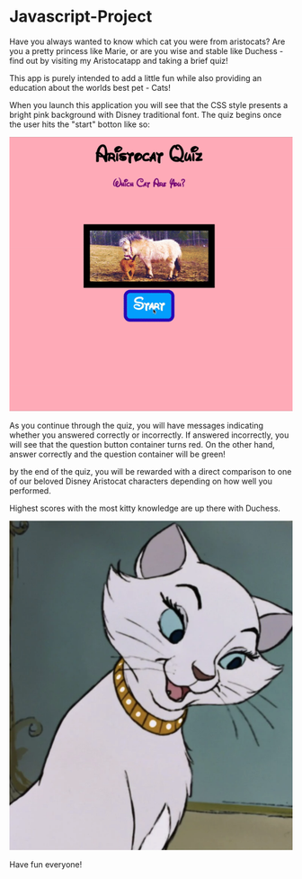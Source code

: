 # Javascript-Project
Have you always wanted to know which cat you were from aristocats? Are you a pretty princess like Marie, or are you wise and stable like Duchess - find out by visiting my Aristocatapp and taking a brief quiz!

This app is purely intended to add a little fun while also providing an education about the worlds best pet - Cats!

When you launch this application you will see that the CSS style presents a bright pink background with Disney traditional font. The quiz begins once the user hits the "start" botton like so:

![](https://github.com/megansqueen/Javascript-Project/blob/main/ezgif.com-gif-maker.gif)

As you continue through the quiz, you will have messages indicating whether you answered correctly or incorrectly. If answered incorrectly, you will see that the question button container turns red. On the other hand, answer correctly and the question container will be green!

by the end of the quiz, you will be rewarded with a direct comparison to one of our beloved Disney Aristocat characters depending on how well you performed.

Highest scores with the most kitty knowledge are up there with Duchess.

![](https://github.com/megansqueen/Javascript-Project/blob/1ec627f032e0a42d9827f9425b8cfcbef068b813/Screen%20Shot%202023-01-18%20at%206.41.10%20PM.png)

Have fun everyone!
